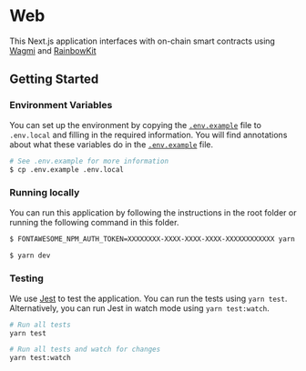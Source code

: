 # Web

This Next.js application interfaces with on-chain smart contracts using [Wagmi](https://wagmi.sh/) and [RainbowKit](rainbowkit.com)

## Getting Started

### Environment Variables

You can set up the environment by copying the [`.env.example`](/apps/web/.env.example) file to `.env.local` and filling in the required information. You will find annotations about what these variables do in the [`.env.example`](/apps/web/.env.example) file.

```sh
# See .env.example for more information
$ cp .env.example .env.local
```

### Running locally

You can run this application by following the instructions in the root folder or running the following command in this folder.

```sh
$ FONTAWESOME_NPM_AUTH_TOKEN=XXXXXXXX-XXXX-XXXX-XXXX-XXXXXXXXXXXX yarn install

$ yarn dev
```

### Testing

We use [Jest](https://jestjs.io/) to test the application. You can run the tests using `yarn test`. Alternatively, you can run Jest in watch mode using `yarn test:watch`.

```sh
# Run all tests
yarn test

# Run all tests and watch for changes
yarn test:watch
```

